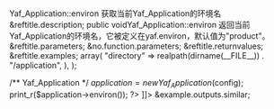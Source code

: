 <?xml version="1.0" encoding="utf-8"?>
<!-- $Revision: 327525 $ -->

<refentry xml:id="yaf-application.environ" xmlns="http://docbook.org/ns/docbook" xmlns:xlink="http://www.w3.org/1999/xlink">
 <refnamediv>
  <refname>Yaf_Application::environ</refname>
  <refpurpose>获取当前Yaf_Application的环境名</refpurpose>
 </refnamediv>

 <refsect1 role="description">
  &reftitle.description;
  <methodsynopsis>
   <modifier>public</modifier> <type>void</type><methodname>Yaf_Application::environ</methodname>
   <void />
  </methodsynopsis>
  <para>
   返回当前Yaf_Application的环境名，它被定义在yaf.environ，默认值为"product"。
  </para>



 </refsect1>

 <refsect1 role="parameters">
  &reftitle.parameters;
  &no.function.parameters;
 </refsect1>

 <refsect1 role="returnvalues">
  &reftitle.returnvalues;
  <para>
   
  </para>
 </refsect1>

 <refsect1 role="examples">
  &reftitle.examples;
  <example>
   <title><function>Yaf_Application::environ</function>example</title>
   <programlisting role="php">
<![CDATA[
<?php
$config = array(
    "application" => array(
        "directory" => realpath(dirname(__FILE__)) . "/application",
    ),
);

/** Yaf_Application */
$application = new Yaf_Application($config);
print_r($application->environ());
?>
]]>
   </programlisting>
   &example.outputs.similar;
   <screen>
<![CDATA[
product
]]>
   </screen>
  </example>
 </refsect1>

</refentry>

<!-- Keep this comment at the end of the file
Local variables:
mode: sgml
sgml-omittag:t
sgml-shorttag:t
sgml-minimize-attributes:nil
sgml-always-quote-attributes:t
sgml-indent-step:1
sgml-indent-data:t
indent-tabs-mode:nil
sgml-parent-document:nil
sgml-default-dtd-file:"~/.phpdoc/manual.ced"
sgml-exposed-tags:nil
sgml-local-catalogs:nil
sgml-local-ecat-files:nil
End:
vim600: syn=xml fen fdm=syntax fdl=2 si
vim: et tw=78 syn=sgml
vi: ts=1 sw=1
-->
